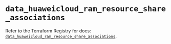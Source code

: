 # `data_huaweicloud_ram_resource_share_associations`

Refer to the Terraform Registry for docs: [`data_huaweicloud_ram_resource_share_associations`](https://registry.terraform.io/providers/huaweicloud/huaweicloud/1.71.1/docs/data-sources/ram_resource_share_associations).

